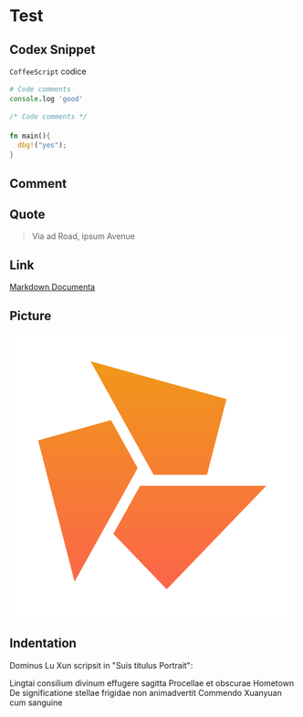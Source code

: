 [Markdown 全局注释]:#

# Test

## Codex Snippet

`CoffeeScript` codice

```coffee
# Code comments
console.log 'good'


```

```rust
/* Code comments */

fn main(){
  dbg!("yes");
}
```

## Comment

<!-- HTML 注释 --> 

<!-- 多行注释 --> 

## Quote

> Via ad Road, ipsum Avenue

## Link

[Markdown Documenta](https://github.com/xxai-art/xxai-art-md)

## Picture

![xxAI.Art Brand Identity](https://raw.githubusercontent.com/xxai-art/web/main/file/svg/logo.svg)

## Indentation

Dominus Lu Xun scripsit in "Suis titulus Portrait":

  Lingtai consilium divinum effugere sagitta
  Procellae et obscurae Hometown
  De significatione stellae frigidae non animadvertit
  Commendo Xuanyuan cum sanguine


